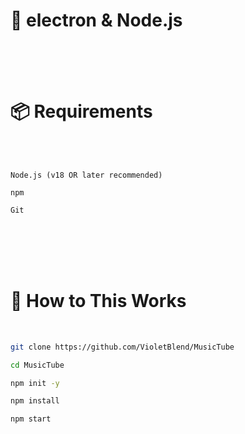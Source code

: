 # 🎵 electron & Node.js

<br>

<br>

<br>

# 📦 Requirements

<br>

<br>

```
Node.js (v18 OR later recommended)

npm

Git
```

<br>

<br>

<br>

<br>

# 🌳 How to This Works
<br>

```bash
git clone https://github.com/VioletBlend/MusicTube

cd MusicTube

npm init -y

npm install

npm start
```
